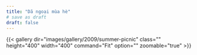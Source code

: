 ```yaml
---
title: "Dã ngoại mùa hè"
# save as draft
draft: false
---
```


{{< gallery dir="images/gallery/2009/summer-picnic" class="" height="400" width="400" command="Fit" option="" zoomable="true" >}}
